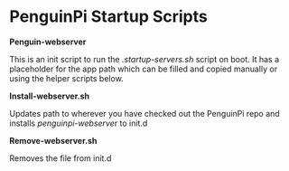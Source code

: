 # PenguinPi Startup Scripts



**Penguin-webserver**

This is an init script to run the *.startup-servers.sh* script on boot. It has a placeholder for the app path which can be filled and copied manually or using the helper scripts below. 

**Install-webserver.sh**

Updates path to wherever you have checked out the PenguinPi repo and installs *penguinpi-webserve*r to init.d

**Remove-webserver.sh**

Removes the file from init.d



